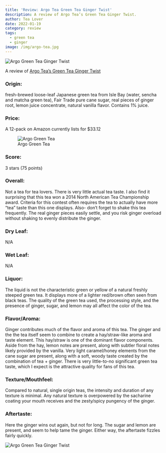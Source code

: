 ```yaml
---
title: 'Review: Argo Tea Green Tea Ginger Twist'
description: A review of Argo Tea’s Green Tea Ginger Twist.
author: Tea Lover
date: 2022-01-19
category: review
tags:
  - green tea
  - ginger
image: /img/argo-tea.jpg
---
```


![Argo Green Tea Ginger Twist](/img/Argo-Green-Ginger-Twist-Flavor-Wheel.png)

A review of [Argo Tea’s Green Tea Ginger Twist](https://amzn.to/2GClcWG)

### Origin:

fresh-brewed loose-leaf Japanese green tea from Isle Bay (water, sencha and matcha green tea), Fair Trade pure cane sugar, real pieces of ginger root, lemon juice concentrate, natural vanilla flavor. Contains 1% juice.

### Price:

A 12-pack on Amazon currently lists for $33.12

<!-- ![Argo Tea](/img/argo-tea.jpg 'Argo Green Tea Ginger Mix') -->

<!-- image -->
<figure>
    <img class="h-48 rounded-lg" src="/img/argo-tea.jpg" alt="Argo Green Tea">
    <figcaption>Argo Green Tea</figcaption>
</figure>

### Score:

3 stars (75 points)

### Overall:

Not a tea for tea lovers. There is very little actual tea taste. I also find it surprising that this tea won a 2014 North American Tea Championship award. Criteria for this contest often requires the tea to actually have more “tea” taste than this one displays. Also- don’t forget to shake this tea frequently. The real ginger pieces easily settle, and you risk ginger overload without shaking to evenly distribute the ginger.

### Dry Leaf:

N/A

### Wet Leaf:

N/A

### Liquor:

The liquid is not the characteristic green or yellow of a natural freshly steeped green tea. It displays more of a lighter red/brown often seen from black teas. The quality of the green tea used, the processing style, and the presence of ginger, sugar, and lemon may all affect the color of the tea.

### Flavor/Aroma:

Ginger contributes much of the flavor and aroma of this tea. The ginger and the the tea itself seem to combine to create a hay/straw-like aroma and taste element. This hay/straw is one of the dominant flavor components. Aside from the hay, lemon notes are present, along with subtler floral notes likely provided by the vanilla. Very light caramel/honey elements from the cane sugar are present, along with a soft, woody taste created by the combination of tea + ginger. There is very little-to-no significant green tea taste, which I expect is the attractive quality for fans of this tea.

### Texture/Mouthfeel:

Compared to natural, single origin teas, the intensity and duration of any texture is minimal. Any natural texture is overpowered by the sacharine coating your mouth receives and the zesty/spicy pungency of the ginger.

### Aftertaste:

Here the ginger wins out again, but not for long. The sugar and lemon are present, and seem to help tame the ginger. Either way, the aftertaste fizzles fairly quickly.

![Argo Green Tea Ginger Twist](/img/Argo-Green-Ginger-Twist-Texture-Measure.png)
